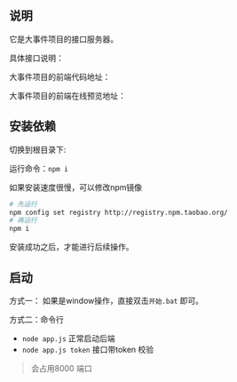 ## 说明

它是大事件项目的接口服务器。

具体接口说明：

大事件项目的前端代码地址：

大事件项目的前端在线预览地址：

## 安装依赖

切换到根目录下:

运行命令：`npm i`

如果安装速度很慢，可以修改npm镜像

```bash
# 先运行
npm config set registry http://registry.npm.taobao.org/
# 再运行
npm i
```

安装成功之后，才能进行后续操作。

## 启动

方式一： 如果是window操作，直接双击`开始.bat` 即可。

方式二：命令行

- `node app.js` 正常启动后端
- `node app.js token` 接口带token 校验



>  会占用8000 端口